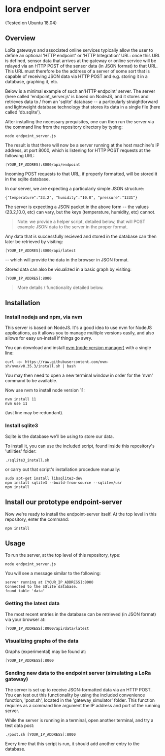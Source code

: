 
# lora endpoint server 

(Tested on Ubuntu 18.04)
 
## Overview

LoRa gateways and associated online services typically allow the user to define an optional 'HTTP endpoint' or 'HTTP Integration' URL:  once this URL is defined, sensor data that arrives at the gateway or online service will be relayed via an HTTP POST of the sensor data (in JSON format) to that URL.   This URL must therefore be the address of a server of some sort that is capable of receiving JSON data via HTTP POST and e.g. storing it in a database, graphing it, etc. 

Below is a minimal example of such an'HTTP endpoint' server.  The server (here called 'endpoint_server.js' is based on NodeJS, and it stores and retrieves data to / from an 'sqlite' database -- a particularly straightforward and lightweight database technology that stores its data in a single file (here called 'db.sqlite').

After installing the necessary prequisites, one can then run the server via the command line from the repository directory by typing:

```
node endpoint_server.js
```

The result is that there will now be a server running at the host machine's IP address, at port 8000, which is listening for HTTP POST requests at the following URL:

```
[YOUR_IP_ADDRES]:8000/api/endpoint
```

Incoming POST requests to that URL, if properly formatted,  will be stored it in the sqlite database.  

In our server, we are expecting a particularly simple JSON structure:

```
{"temperature":"23.2", "humidity":"10.0", "pressure":"1331"}
```

The server is expecting a JSON packet in the above form -- the values (23.2,10.0, etc) can vary, but the keys (temperature, humidity, etc) cannot. 

> Note: we provide a helper script, detailed below, that will POST example JSON data to the server in the proper format.

Any data that is successfully recieved and stored in the database can then later be retrieved by visiting:

```
[YOUR_IP_ADDRES]:8000/api/latest
```

 -- which will provide the data in the browser in JSON format. 

Stored data can also be visualized in a basic graph by visiting:

```
[YOUR_IP_ADDRES]:8000
```

>More details / functionality detailed below.

## Installation

### Install nodejs and npm, via nvm

This server is based on NodeJS. It's a good idea to use nvm for NodeJS applications, as it allows you to manage multiple versions easily, and also allows for easy un-install if things go awry.

You can download and install [nvm (node version manager)](https://github.com/nvm-sh/nvm) with a single line:

```
curl -o- https://raw.githubusercontent.com/nvm-sh/nvm/v0.35.3/install.sh | bash
```

You may then need to open a new terminal window in order for the 'nvm' command to be available.  


Now use nvm to install node version 11:

```
nvm install 11
nvm use 11
```

(last line may be redundant).


### Install sqlite3

Sqlite is the database we'll be using to store our data.

To install it, you can use the included script, found inside this repository's 'utilities' folder:

```
./sqlite3_install.sh
```

or carry out that script's installation procedure manually:

```
sudo apt-get install libsqlite3-dev
npm install sqlite3 --build-from-source --sqlite=/usr
npm install
```

## Install our prototype endpoint-server

Now we're ready to install the endpoint-server itself. At the top level in this repository, enter the command:

```
npm install
```

## Usage

To run the server, at the top level of this repository, type:

```	
node endpoint_server.js
```

You will see a message similar to the following:

```
server running at [YOUR_IP_ADDRESS]:8000
Connected to the SQlite database.
found table 'data'
```

### Getting the latest data

The most recent entries in the database can be retrieved (in JSON format) via your browser at: 

```
[YOUR_IP_ADDRESS]:8000/api/data/latest
```

### Visualizing graphs of the data

Graphs (experimental) may be found at:

```
[YOUR_IP_ADDRESS]:8000
```

### Sending new data to the endpoint server (simulating a LoRa gateway)

The server is set up to receive JSON-formatted data via an HTTP POST.  You can test out this functionality by using the included convenience function, 'post.sh', located in the 'gateway_simulator' folder.  This function requires as a command line argument the IP address and port of the running server. 

While the server is running in a terminal, open another terminal, and try a test data post:

```
./post.sh [YOUR_IP_ADDRESS]:8000
```

Every time that this script is run, it should add another entry to the database.

